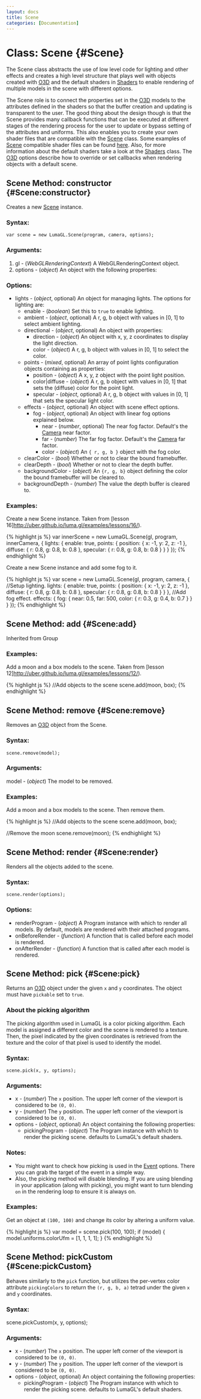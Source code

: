 ```yaml
---
layout: docs
title: Scene
categories: [Documentation]
---
```


Class: Scene {#Scene}
===============================

The Scene class abstracts the use of low level code for lighting and other
effects and creates a high level structure that
plays well with objects created with [O3D](o3d.html) and the
default shaders in [Shaders](shaders.html) to enable rendering of multiple
models in the scene with different options.

The Scene role is to connect the properties set in the [O3D](o3d.html)
models to the attributes defined in the shaders so that the buffer creation
and updating is transparent to the user.
The good thing about the design though is that the Scene provides many
callback functions that can be executed at different stages of the
rendering process for the user to update or bypass setting of the
attributes and uniforms. This also enables you to create your own shader
files that are compatible with the [Scene](scene.html) class.
Some examples of [Scene](scene.html) compatible shader files can be found
[here](https://github.com/philogb/philogl/tree/master/shaders).
Also, for more information about the default shaders take a look at the
[Shaders](shaders.html) class. The [O3D](o3d.html) options describe how
to override or set callbacks when rendering objects with a default scene.

Scene Method: constructor {#Scene:constructor}
------------------------------------------------

Creates a new [Scene](scene.html) instance.

### Syntax:

	var scene = new LumaGL.Scene(program, camera, options);

### Arguments:

1. gl - (*WebGLRenderingContext*) A WebGLRenderingContext object.
4. options - (*object*) An object with the following properties:

### Options:

* lights - (*object*, optional) An object for managing lights. The options for lighting are:
  * enable - (*boolean*) Set this to `true` to enable lighting.
  * ambient - (*object*, optional) A r, g, b object with values in [0, 1] to select ambient lighting.
  * directional - (*object*, optional) An object with properties:
    * direction - (*object*) An object with x, y, z coordinates to display the light direction.
    * color - (*object*) A r, g, b object with values in [0, 1] to select the color.
  * points - (*mixed*, optional) An array of point lights configuration objects containing as properties:
    * position - (*object*) A x, y, z object with the point light position.
    * color|diffuse - (*object*) A r, g, b object with values in [0, 1] that sets the (diffuse) color for the point light.
    * specular - (*object*, optional) A r, g, b object with values in [0, 1] that sets the specular light color.
  * effects - (*object*, optional) An object with scene effect options.
    * fog - (*object*, optional) An object with linear fog options explained below.
      * near - (*number*, optional) The near fog factor. Default's the [Camera](camera.html) near factor.
      * far - (*number*) The far fog factor. Default's the [Camera](camera.html) far factor.
      * color - (*object*) An `{ r, g, b }` object with the fog color.
  * clearColor - (*bool*) Whether or not to clear the bound framebuffer.
  * clearDepth - (*bool*) Whether or not to clear the depth buffer.
  * backgroundColor - (*object*) An `{r, g, b}` object defining the color the bound framebuffer will be cleared to.
  * backgroundDepth - (*number*) The value the depth buffer is cleared to.

### Examples:

Create a new Scene instance. Taken from [lesson 16]http://uber.github.io/luma.gl/examples/lessons/16/).

{% highlight js %}
var innerScene = new LumaGL.Scene(gl, program, innerCamera, {
  lights: {
    enable: true,
    points: {
      position: {
        x: -1, y: 2, z: -1
      },
      diffuse: {
        r: 0.8, g: 0.8, b: 0.8
      },
      specular: {
        r: 0.8, g: 0.8, b: 0.8
      }
    }
  }
});
{% endhighlight %}

Create a new Scene instance and add some fog to it.

{% highlight js %}
var scene = new LumaGL.Scene(gl, program, camera, {
  //Setup lighting.
  lights: {
    enable: true,
    points: {
      position: {
        x: -1, y: 2, z: -1
      },
      diffuse: {
        r: 0.8, g: 0.8, b: 0.8
      },
      specular: {
        r: 0.8, g: 0.8, b: 0.8
      }
    }
  },
  //Add fog effect.
  effects: {
    fog: {
      near: 0.5,
      far: 500,
      color: {
        r: 0.3, g: 0.4, b: 0.7
      }
    }
  }
});
{% endhighlight %}

Scene Method: add {#Scene:add}
--------------------------------

Inherited from Group

### Examples:

Add a moon and a box models to the scene. Taken from
[lesson 12]http://uber.github.io/luma.gl/examples/lessons/12/).

{% highlight js %}
//Add objects to the scene
scene.add(moon, box);
{% endhighlight %}


Scene Method: remove {#Scene:remove}
-------------------------------------

Removes an [O3D](o3d.html) object from the Scene.

### Syntax:

    scene.remove(model);

### Arguments:

model - (*object*) The model to be removed.

### Examples:

Add a moon and a box models to the scene. Then remove them.

{% highlight js %}
//Add objects to the scene
scene.add(moon, box);

//Remove the moon
scene.remove(moon);
{% endhighlight %}


Scene Method: render {#Scene:render}
--------------------------------------

Renders all the objects added to the scene.

### Syntax:

    scene.render(options);

### Options:

* renderProgram - (*object*) A Program instance with which to render all models. By default, models are rendered with their attached programs.
* onBeforeRender - (*function*) A function that is called before each model is rendered.
* onAfterRender - (*function*) A function that is called after each model is rendered.


Scene Method: pick {#Scene:pick}
--------------------------------

Returns an [O3D](o3d.html) object under the given `x` and `y`
coordinates. The object must have `pickable` set to `true`.

### About the picking algorithm

The picking algorithm used in LumaGL is a color picking
algorithm. Each model is assigned a different color and the scene is
rendered to a texture. Then, the pixel indicated by the given coordinates
is retrieved from the texture and the color of that pixel is used to
identify the model.

### Syntax:

    scene.pick(x, y, options);

### Arguments:

* x - (*number*) The `x` position. The upper left corner of the viewport
is considered to be `(0, 0)`.
* y - (*number*) The `y` position. The upper left corner of the viewport
is considered to be `(0, 0)`.
* options - (*object*, optional) An object containing the following properties:
  * pickingProgram - (*object*) The Program instance with which to render the picking scene.
    defaults to LumaGL's default shaders.

### Notes:

 * You might want to check how picking is used in the
   [Event](event.html) options. There you can grab the target of the event
   in a simple way.
 * Also, the picking method will disable blending. If you are using
   blending in your application (along with picking), you might want to
   turn blending `on` in the rendering loop to ensure it is always on.

### Examples:

Get an object at `(100, 100)` and change its color by altering a uniform value.

{% highlight js %}
var model = scene.pick(100, 100);
if (model) {
  model.uniforms.colorUfm = [1, 1, 1, 1];
}
{% endhighlight %}

Scene Method: pickCustom {#Scene:pickCustom}
--------------------------------

Behaves similarly to the `pick` function, but utilizes the per-vertex
color attribute `pickingColors` to return the `(r, g, b, a)` tetrad
under the given `x` and `y` coordinates.

### Syntax:

  scene.pickCustom(x, y, options);

### Arguments:

* x - (*number*) The `x` position. The upper left corner of the viewport
is considered to be `(0, 0)`.
* y - (*number*) The `y` position. The upper left corner of the viewport
is considered to be `(0, 0)`.
* options - (*object*, optional) An object containing the following properties:
  * pickingProgram - (*object*) The Program instance with which to render
    the picking scene. defaults to LumaGL's default shaders.